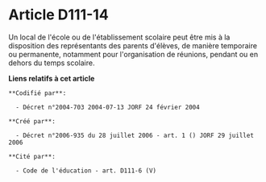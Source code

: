 # Article D111-14

Un local de l'école ou de l'établissement scolaire peut être mis à la disposition des représentants des parents d'élèves, de
manière temporaire ou permanente, notamment pour l'organisation de réunions, pendant ou en dehors du temps scolaire.

**Liens relatifs à cet article**

	**Codifié par**:

	  - Décret n°2004-703 2004-07-13 JORF 24 février 2004

	**Créé par**:

	  - Décret n°2006-935 du 28 juillet 2006 - art. 1 () JORF 29 juillet 2006

	**Cité par**:

	  - Code de l'éducation - art. D111-6 (V)

